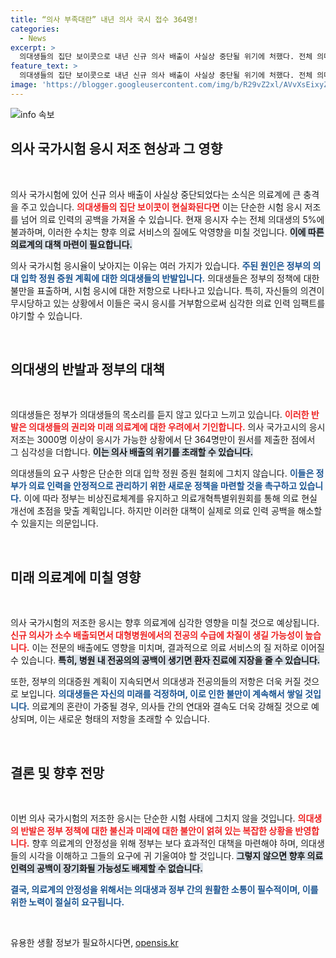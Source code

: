 ```yaml
---
title: “의사 부족대란” 내년 의사 국시 접수 364명!
categories:
  - News
excerpt: >
  의대생들의 집단 보이콧으로 내년 신규 의사 배출이 사실상 중단될 위기에 처했다. 전체 의대생 중 겨우 5%인 159명만이 국시 원서를 제출했으며, 정부의 해법에도 불구하고 의료 인력 공백은 지속될 전망이다.
feature_text: >
  의대생들의 집단 보이콧으로 내년 신규 의사 배출이 사실상 중단될 위기에 처했다. 전체 의대생 중 겨우 5%인 159명만이 국시 원서를 제출했으며, 정부의 해법에도 불구하고 의료 인력 공백은 지속될 전망이다.
image: 'https://blogger.googleusercontent.com/img/b/R29vZ2xl/AVvXsEixyZcFfHzMRdzZMjFBmAUKJYCLCGyLL1o632UiGVXcaFdKo_bkvkuCioo0uUKlGfBVcT3P84aROyZIXSBEx3Aw5nCQ3pTgDom1WDC4m8eifvWiAmWEEVb4x6G_l8C0QH225ldMjyaFvpxGEBGNO37VmDTDMHGhJPq73UglMfDca1-0aw/s1600/blogspot.png'
---
```


<p><img src="https://blogger.googleusercontent.com/img/b/R29vZ2xl/AVvXsEixyZcFfHzMRdzZMjFBmAUKJYCLCGyLL1o632UiGVXcaFdKo_bkvkuCioo0uUKlGfBVcT3P84aROyZIXSBEx3Aw5nCQ3pTgDom1WDC4m8eifvWiAmWEEVb4x6G_l8C0QH225ldMjyaFvpxGEBGNO37VmDTDMHGhJPq73UglMfDca1-0aw/s1600/blogspot.png" alt="info 속보" /></p>

<h2 data-ke-size="size26">의사 국가시험 응시 저조 현상과 그 영향</h2>

<p data-ke-size="size16">&nbsp;</p>

<p>의사 국가시험에 있어 신규 의사 배출이 사실상 중단되었다는 소식은 의료계에 큰 충격을 주고 있습니다. <b><span style="color: #ee2323;">의대생들의 집단 보이콧이 현실화된다면</span></b> 이는 단순한 시험 응시 저조를 넘어 의료 인력의 공백을 가져올 수 있습니다. 현재 응시자 수는 전체 의대생의 5%에 불과하며, 이러한 수치는 향후 의료 서비스의 질에도 악영향을 미칠 것입니다. <b><span style="background-color: #21538527;">이에 따른 의료계의 대책 마련이 필요합니다.</span></b></p>

<p>의사 국가시험 응시율이 낮아지는 이유는 여러 가지가 있습니다. <b><span style="color: #1a5490;">주된 원인은 정부의 의대 입학 정원 증원 계획에 대한 의대생들의 반발입니다.</span></b> 의대생들은 정부의 정책에 대한 불만을 표출하며, 시험 응시에 대한 저항으로 나타나고 있습니다. 특히, 자신들의 의견이 무시당하고 있는 상황에서 이들은 국시 응시를 거부함으로써 심각한 의료 인력 임팩트를 야기할 수 있습니다.</p>

<p data-ke-size="size16">&nbsp;</p>

<h2 data-ke-size="size26">의대생의 반발과 정부의 대책</h2>

<p data-ke-size="size16">&nbsp;</p>

<p>의대생들은 정부가 의대생들의 목소리를 듣지 않고 있다고 느끼고 있습니다. <b><span style="color: #ee2323;">이러한 반발은 의대생들의 권리와 미래 의료계에 대한 우려에서 기인합니다.</span></b> 의사 국가고시의 응시 저조는 3000명 이상이 응시가 가능한 상황에서 단 364명만이 원서를 제출한 점에서 그 심각성을 더합니다. <b><span style="background-color: #21538527;">이는 의사 배출의 위기를 초래할 수 있습니다.</span></b></p>

<p>의대생들의 요구 사항은 단순한 의대 입학 정원 증원 철회에 그치지 않습니다. <b><span style="color: #1a5490;">이들은 정부가 의료 인력을 안정적으로 관리하기 위한 새로운 정책을 마련할 것을 촉구하고 있습니다.</span></b> 이에 따라 정부는 비상진료체계를 유지하고 의료개혁특별위원회를 통해 의료 현실 개선에 초점을 맞출 계획입니다. 하지만 이러한 대책이 실제로 의료 인력 공백을 해소할 수 있을지는 의문입니다.</p>

<p data-ke-size="size16">&nbsp;</p>

<h2 data-ke-size="size26">미래 의료계에 미칠 영향</h2>

<p data-ke-size="size16">&nbsp;</p>

<p>의사 국가시험의 저조한 응시는 향후 의료계에 심각한 영향을 미칠 것으로 예상됩니다. <b><span style="color: #ee2323;">신규 의사가 소수 배출되면서 대형병원에서의 전공의 수급에 차질이 생길 가능성이 높습니다.</span></b> 이는 전문의 배출에도 영향을 미치며, 결과적으로 의료 서비스의 질 저하로 이어질 수 있습니다. <b><span style="background-color: #21538527;">특히, 병원 내 전공의의 공백이 생기면 환자 진료에 지장을 줄 수 있습니다.</span></b></p>

<p>또한, 정부의 의대증원 계획이 지속되면서 의대생과 전공의들의 저항은 더욱 커질 것으로 보입니다. <b><span style="color: #1a5490;">의대생들은 자신의 미래를 걱정하며, 이로 인한 불만이 계속해서 쌓일 것입니다.</span></b> 의료계의 혼란이 가중될 경우, 의사들 간의 연대와 결속도 더욱 강해질 것으로 예상되며, 이는 새로운 형태의 저항을 초래할 수 있습니다.</p>

<p data-ke-size="size16">&nbsp;</p>

<h2 data-ke-size="size26">결론 및 향후 전망</h2>

<p data-ke-size="size16">&nbsp;</p>

<p>이번 의사 국가시험의 저조한 응시는 단순한 시험 사태에 그치지 않을 것입니다. <b><span style="color: #ee2323;">의대생의 반발은 정부 정책에 대한 불신과 미래에 대한 불안이 얽혀 있는 복잡한 상황을 반영합니다.</span></b> 향후 의료계의 안정성을 위해 정부는 보다 효과적인 대책을 마련해야 하며, 의대생들의 시각을 이해하고 그들의 요구에 귀 기울여야 할 것입니다. <b><span style="background-color: #21538527;">그렇지 않으면 향후 의료 인력의 공백이 장기화될 가능성도 배제할 수 없습니다.</span></b></p>

<p><b><span style="color: #1a5490;">결국, 의료계의 안정성을 위해서는 의대생과 정부 간의 원활한 소통이 필수적이며, 이를 위한 노력이 절실히 요구됩니다.</span></b></p>

<p data-ke-size="size16">&nbsp;</p>
유용한 생활 정보가 필요하시다면, <a href="https://opensis.kr" rel="dofollow">opensis.kr</a>



